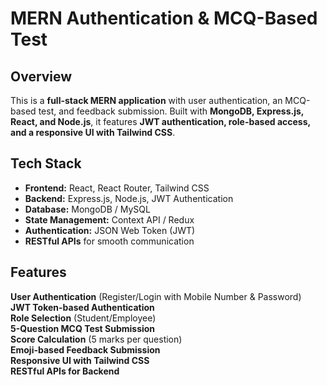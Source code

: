 # MERN Authentication & MCQ-Based Test

## Overview
This is a **full-stack MERN application** with user authentication, an MCQ-based test, and feedback submission. Built with **MongoDB, Express.js, React, and Node.js**, it features **JWT authentication, role-based access, and a responsive UI with Tailwind CSS**.

## Tech Stack
- **Frontend:** React, React Router, Tailwind CSS
- **Backend:** Express.js, Node.js, JWT Authentication
- **Database:** MongoDB / MySQL
- **State Management:** Context API / Redux
- **Authentication:** JSON Web Token (JWT)
- **RESTful APIs** for smooth communication

## Features

 **User Authentication** (Register/Login with Mobile Number & Password)  
 **JWT Token-based Authentication**  
 **Role Selection** (Student/Employee)  
**5-Question MCQ Test Submission**  
**Score Calculation** (5 marks per question)  
 **Emoji-based Feedback Submission**  
 **Responsive UI with Tailwind CSS**  
**RESTful APIs for Backend**  
